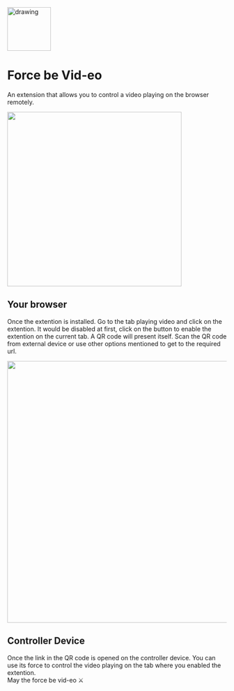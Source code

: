 
<img  src="https://github.com/nkg447/force-be-vid-eo/raw/master/extention/images/logo/logo.png"  alt="drawing"  width="100"/>

  

# Force be Vid-eo

An extension that allows you to control a video playing on the browser remotely.

<img src="https://raw.githubusercontent.com/nkg447/force-be-vid-eo/master/server/public/screenshot/browser.gif" width="400px" />

## Your browser
Once the extention is installed. Go to the tab playing video and click on the extention. It would be disabled at first, click on the button to enable the extention on the current tab. A QR code will present itself. Scan the QR code from external device or use other options mentioned to get to the required url.

<img src="https://raw.githubusercontent.com/nkg447/force-be-vid-eo/master/server/public/screenshot/mobile.png" height="600px"/>

## Controller Device
Once the link in the QR code is opened on the controller device. You can use its force to control the video playing on the tab where you enabled the extention.  
May the force be vid-eo ⚔️